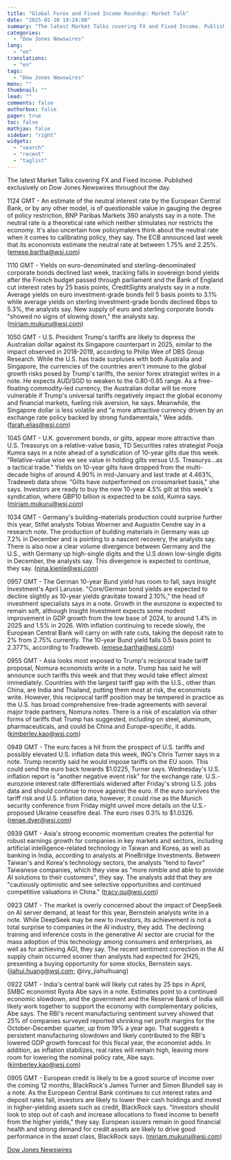 ```yaml
---
title: "Global Forex and Fixed Income Roundup: Market Talk"
date: "2025-02-10 19:24:00"
summary: "The latest Market Talks covering FX and Fixed Income. Published exclusively on Dow Jones Newswires throughout the day.1124 GMT - An estimate of the neutral interest rate by the European Central Bank, or by any other model, is of questionable value in gauging the degree of policy restriction, BNP Paribas..."
categories:
  - "Dow Jones Newswires"
lang:
  - "en"
translations:
  - "en"
tags:
  - "Dow Jones Newswires"
menu: ""
thumbnail: ""
lead: ""
comments: false
authorbox: false
pager: true
toc: false
mathjax: false
sidebar: "right"
widgets:
  - "search"
  - "recent"
  - "taglist"
---
```


The latest Market Talks covering FX and Fixed Income. Published exclusively on Dow Jones Newswires throughout the day.

1124 GMT - An estimate of the neutral interest rate by the European Central Bank, or by any other model, is of questionable value in gauging the degree of policy restriction, BNP Paribas Markets 360 analysts say in a note. The neutral rate is a theoretical rate which neither stimulates nor restricts the economy. It's also uncertain how policymakers think about the neutral rate when it comes to calibrating policy, they say. The ECB announced last week that its economists estimate the neutral rate at between 1.75% and 2.25%. (emese.bartha@wsj.com)

1110 GMT - Yields on euro-denominated and sterling-denominated corporate bonds declined last week, tracking falls in sovereign bond yields after the French budget passed through parliament and the Bank of England cut interest rates by 25 basis points, CreditSights analysts say in a note. Average yields on euro investment-grade bonds fell 5 basis points to 3.1% while average yields on sterling investment-grade bonds declined 6bps to 5.3%, the analysts say. New supply of euro and sterling corporate bonds "showed no signs of slowing down," the analysts say. (miriam.mukuru@wsj.com)

1050 GMT - U.S. President Trump's tariffs are likely to depress the Australian dollar against its Singapore counterpart in 2025, similar to the impact observed in 2018-2019, according to Philip Wee of DBS Group Research. While the U.S. has trade surpluses with both Australia and Singapore, the currencies of the countries aren't immune to the global growth risks posed by Trump's tariffs, the senior forex strategist writes in a note. He expects AUD/SGD to weaken to the 0.80-0.85 range. As a free-floating commodity-led currency, the Australian dollar will be more vulnerable if Trump's universal tariffs negatively impact the global economy and financial markets, fueling risk aversion, he says. Meanwhile, the Singapore dollar is less volatile and "a more attractive currency driven by an exchange rate policy backed by strong fundamentals," Wee adds. (farah.elias@wsj.com)

1045 GMT - U.K. government bonds, or gilts, appear more attractive than U.S. Treasurys on a relative-value basis, TD Securities rates strategist Pooja Kumra says in a note ahead of a syndication of 10-year gilts due this week. "Relative-value wise we see value in holding gilts versus U.S. Treasurys...as a tactical trade." Yields on 10-year gilts have dropped from the multi-decade highs of around 4.90% in mid-January and last trade at 4.463%, Tradeweb data show. "Gilts have outperformed on crossmarket basis," she says. Investors are ready to buy the new 10-year 4.5% gilt at this week's syndication, where GBP10 billion is expected to be sold, Kumra says. (miriam.mukuru@wsj.com)

1034 GMT - Germany's building-materials production could surprise further this year, Stifel analysts Tobias Woerner and Augustin Cendre say in a research note. The production of building materials in Germany was up 7.2% in December and is pointing to a nascent recovery, the analysts say. There is also now a clear volume divergence between Germany and the U.S., with Germany up high-single digits and the U.S down low-single digits in December, the analysts say. This divergence is expected to continue, they say. (nina.kienle@wsj.com)

0957 GMT - The German 10-year Bund yield has room to fall, says Insight Investment's April Larusse. "Core/German bond yields are expected to decline slightly as 10-year yields gravitate toward 2.10%," the head of investment specialists says in a note. Growth in the eurozone is expected to remain soft, although Insight Investment expects some modest improvement in GDP growth from the low base of 2024, to around 1.4% in 2025 and 1.5% in 2026. With inflation continuing to recede slowly, the European Central Bank will carry on with rate cuts, taking the deposit rate to 2% from 2.75% currently. The 10-year Bund yield falls 0.5 basis point to 2.377%, according to Tradeweb. (emese.bartha@wsj.com)

0955 GMT - Asia looks most exposed to Trump's reciprocal trade tariff proposal, Nomura economists write in a note. Trump has said he will announce such tariffs this week and that they would take effect almost immediately. Countries with the largest tariff gap with the U.S., other than China, are India and Thailand, putting them most at risk, the economists write. However, this reciprocal tariff position may be tempered in practice as the U.S. has broad comprehensive free-trade agreements with several major trade partners, Nomura notes. There is a risk of escalation via other forms of tariffs that Trump has suggested, including on steel, aluminum, pharmaceuticals, and could be China and Europe-specific, it adds. (kimberley.kao@wsj.com)

0949 GMT - The euro faces a hit from the prospect of U.S. tariffs and possibly elevated U.S. inflation data this week, ING's Chris Turner says in a note. Trump recently said he would impose tariffs on the EU soon. This could send the euro back towards $1.0225, Turner says. Wednesday's U.S. inflation report is "another negative event risk" for the exchange rate. U.S.-eurozone interest rate differentials widened after Friday's strong U.S. jobs data and should continue to move against the euro. If the euro survives the tariff risk and U.S. inflation data, however, it could rise as the Munich security conference from Friday might unveil more details on the U.S.-proposed Ukraine ceasefire deal. The euro rises 0.3% to $1.0326. (renae.dyer@wsj.com)

0939 GMT - Asia's strong economic momentum creates the potential for robust earnings growth for companies in key markets and sectors, including artificial intelligence-related technology in Taiwan and Korea, as well as banking in India, according to analysts at PineBridge Investments. Between Taiwan's and Korea's technology sectors, the analysts "tend to favor" Taiwanese companies, which they view as "more nimble and able to provide AI solutions to their customers", they say. The analysts add that they are "cautiously optimistic and see selective opportunities and continued competitive valuations in China." (tracy.qu@wsj.com)

0923 GMT - The market is overly concerned about the impact of DeepSeek on AI server demand, at least for this year, Bernstein analysts write in a note. While DeepSeek may be new to investors, its achievement is not a total surprise to companies in the AI industry, they add. The declining training and inference costs in the generative AI sector are crucial for the mass adoption of this technology among consumers and enterprises, as well as for achieving AGI, they say. The recent sentiment correction in the AI supply chain occurred sooner than analysts had expected for 2H25, presenting a buying opportunity for some stocks, Bernstein says. (jiahui.huang@wsj.com; @ivy\_jiahuihuang)

0922 GMT - India's central bank will likely cut rates by 25 bps in April, SMBC economist Ryota Abe says in a note. Estimates point to a continued economic slowdown, and the government and the Reserve Bank of India will likely work together to support the economy with complementary policies, Abe says. The RBI's recent manufacturing sentiment survey showed that 25% of companies surveyed reported shrinking net profit margins for the October-December quarter, up from 19% a year ago. That suggests a persistent manufacturing slowdown and likely contributed to the RBI's lowered GDP growth forecast for this fiscal year, the economist adds. In addition, as inflation stabilizes, real rates will remain high, leaving more room for lowering the nominal policy rate, Abe says. (kimberley.kao@wsj.com)

0905 GMT - European credit is likely to be a good source of income over the coming 12 months, BlackRock's James Turner and Simon Blundell say in a note. As the European Central Bank continues to cut interest rates and deposit rates fall, investors are likely to lower their cash holdings and invest in higher-yielding assets such as credit, BlackRock says. "Investors should look to step out of cash and increase allocations to fixed income to benefit from the higher yields," they say. European issuers remain in good financial health and strong demand for credit assets are likely to drive good performance in the asset class, BlackRock says. (miriam.mukuru@wsj.com)

[Dow Jones Newswires](https://www.tradingview.com/news/DJN_DN20250210003194:0/)
